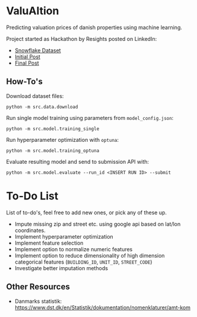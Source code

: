 # ValuAItion
Predicting valuation prices of danish properties using machine learning.

Project started as Hackathon by Resights posted on LinkedIn:
- [Snowflake Dataset](https://app.snowflake.com/marketplace/listing/GZSYZP5GJV/resights-aps-resights-avm)
- [Initial Post](https://www.linkedin.com/posts/mikkelduif_hackathon-kan-du-sl%C3%A5-statens-ejendomsvurderingsmodel-activity-7249316341243891726--hK6)
- [Final Post](https://www.linkedin.com/posts/mikkelduif_%F0%9D%90%87%F0%9D%90%9A%F0%9D%90%9C%F0%9D%90%A4%F0%9D%90%9A%F0%9D%90%AD%F0%9D%90%A1%F0%9D%90%A8%F0%9D%90%A7-%F0%9D%90%96%F0%9D%90%A2%F0%9D%90%A7%F0%9D%90%A7%F0%9D%90%9E%F0%9D%90%AB%F0%9D%90%AC-activity-7258071749244665856-TGh7)


## How-To's
Download dataset files:
```
python -m src.data.download
```

Run single model training using parameters from `model_config.json`:
```
python -m src.model.training_single
```

Run hyperparameter optimization with `optuna`:
```
python -m src.model.training_optuna
```

Evaluate resulting model and send to submission API with:
```
python -m src.model.evaluate --run_id <INSERT RUN ID> --submit
```

# To-Do List
List of to-do's, feel free to add new ones, or pick any of these up.
- Impute missing zip and street etc. using google api based on lat/lon coordinates.
- Implement hyperparameter optimization
- Implement feature selection
- Implement option to normalize numeric features
- Implement option to reduce dimensionality of high dimension categorical features (`BUILDING_ID`, `UNIT_ID`, `STREET_CODE`)
- Investigate better imputation methods


## Other Resources
- Danmarks statistik: https://www.dst.dk/en/Statistik/dokumentation/nomenklaturer/amt-kom
